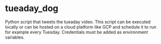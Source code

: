 # tueaday_dog
Python script that tweets the tueaday video. This script can be executed locally or can be hosted on a cloud platform like GCP and schedule it to run for example every Tuesday.
Credentials must be added as environment variables.
